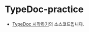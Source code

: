 # TypeDoc-practice

- [TypeDoc 시작하기](https://chinsun9.github.io/2020/09/24/TypeDoc-%EC%8B%9C%EC%9E%91%ED%95%98%EA%B8%B0/)의 소스코드입니다.
